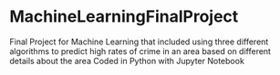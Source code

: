 # MachineLearningFinalProject
Final Project for Machine Learning that included using three different algorithms to predict high rates of crime in an area  based on different details about the area
Coded in Python with Jupyter Notebook
